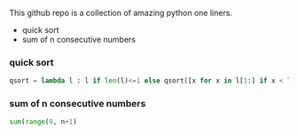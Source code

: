 This github repo is a collection of amazing python one liners.

* quick sort
* sum of n consecutive numbers

### quick sort
```python
qsort = lambda l : l if len(l)<=1 else qsort([x for x in l[1:] if x < l[0]]) + [l[0]] + qsort([x for x in l[1:] if x >= l[0]])
```
### sum of n consecutive numbers

```python
sum(range(0, n+1)
```
